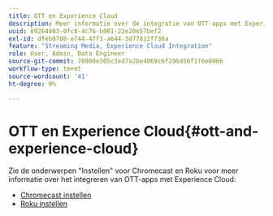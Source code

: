 ```yaml
---
title: OTT en Experience Cloud
description: Meer informatie over de integratie van OTT-apps met Experience Cloud.
uuid: 89264403-0fc8-4c76-b001-22e20e57bef2
exl-id: dfeb0708-e744-4ff1-a644-3d77812f736a
feature: "Streaming Media, Experience Cloud Integration"
role: User, Admin, Data Engineer
source-git-commit: 70900e305c3ed7a2be4069c6f296d56f1f6e0966
workflow-type: tm+mt
source-wordcount: '41'
ht-degree: 0%

---
```


# OTT en Experience Cloud{#ott-and-experience-cloud}

Zie de onderwerpen &quot;Instellen&quot; voor Chromecast en Roku voor meer informatie over het integreren van OTT-apps met Experience Cloud:

* [Chromecast instellen](/help/implementation/media-sdk/setup/set-up-chromecast.md)
* [Roku instellen](/help/implementation/media-sdk/setup/set-up-roku.md)
